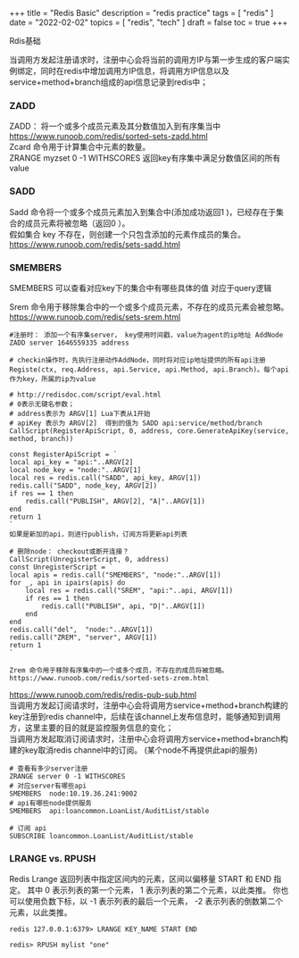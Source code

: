+++
title = "Redis Basic"
description = "redis practice"
tags = [
    "redis"
]
date = "2022-02-02"
topics = [
    "redis",
    "tech"
]
draft = false
toc = true
+++

Rdis基础

当调用方发起注册请求时，注册中心会将当前的调用方IP与第一步生成的客户端实例绑定，同时在redis中增加调用方IP信息，将调用方IP信息以及service+method+branch组成的api信息记录到redis中；

### ZADD 

ZADD： 将一个或多个成员元素及其分数值加入到有序集当中   
https://www.runoob.com/redis/sorted-sets-zadd.html  
Zcard 命令用于计算集合中元素的数量。  
ZRANGE myzset 0 -1 WITHSCORES 返回key有序集中满足分数值区间的所有value  

### SADD 

Sadd 命令将一个或多个成员元素加入到集合中(添加成功返回1 )，已经存在于集合的成员元素将被忽略（返回0 ）。  
假如集合 key 不存在，则创建一个只包含添加的元素作成员的集合。  
https://www.runoob.com/redis/sets-sadd.html   

### SMEMBERS 

SMEMBERS 可以查看对应key下的集合中有哪些具体的值 对应于query逻辑  

Srem 命令用于移除集合中的一个或多个成员元素，不存在的成员元素会被忽略。  
https://www.runoob.com/redis/sets-srem.html  

```
#注册时： 添加一个有序集server， key使用时间戳，value为agent的ip地址 AddNode  
ZADD server 1646559335 address  

# checkin操作时，先执行注册动作AddNode，同时将对应ip地址提供的所有api注册 Registe(ctx, req.Address, api.Service, api.Method, api.Branch)。每个api作为key，所属的ip为value

# http://redisdoc.com/script/eval.html 
# 0表示无键名参数； 
# address表示为 ARGV[1] Lua下表从1开始
# apiKey 表示为 ARGV[2]  得到的值为 SADD api:service/method/branch
CallScript(RegisterApiScript, 0, address, core.GenerateApiKey(service, method, branch))

const RegisterApiScript = `
local api_key = "api:"..ARGV[2]
local node_key = "node:"..ARGV[1]
local res = redis.call("SADD", api_key, ARGV[1])
redis.call("SADD", node_key, ARGV[2])
if res == 1 then 
	redis.call("PUBLISH", ARGV[2], "A|"..ARGV[1])
end
return 1
`
如果是新加的api，则进行publish，订阅方将更新api列表

# 删除node： checkout或断开连接？ 
CallScript(UnregisterScript, 0, address)
const UnregisterScript = `
local apis = redis.call("SMEMBERS", "node:"..ARGV[1])
for _, api in ipairs(apis) do
	local res = redis.call("SREM", "api:"..api, ARGV[1])
	if res == 1 then
		redis.call("PUBLISH", api, "D|"..ARGV[1])
	end
end
redis.call("del",  "node:"..ARGV[1])
redis.call("ZREM", "server", ARGV[1])
return 1
`

Zrem 命令用于移除有序集中的一个或多个成员，不存在的成员将被忽略。  
https://www.runoob.com/redis/sorted-sets-zrem.html

```

https://www.runoob.com/redis/redis-pub-sub.html   
当调用方发起订阅请求时，注册中心会将调用方service+method+branch构建的key注册到redis channel中，后续在该channel上发布信息时，能够通知到调用方，这里主要的目的就是监控服务信息的变化；  
当调用方发起取消订阅请求时，注册中心会将调用方service+method+branch构建的key取消redis channel中的订阅。 (某个node不再提供此api的服务)  


```
# 查看有多少server注册
ZRANGE server 0 -1 WITHSCORES
# 对应server有哪些api
SMEMBERS  node:10.19.36.241:9002
# api有哪些node提供服务
SMEMBERS  api:loancommon.LoanList/AuditList/stable

# 订阅 api
SUBSCRIBE loancommon.LoanList/AuditList/stable

```

### LRANGE vs. RPUSH 

Redis Lrange 返回列表中指定区间内的元素，区间以偏移量 START 和 END 指定。 其中 0 表示列表的第一个元素， 1 表示列表的第二个元素，以此类推。 你也可以使用负数下标，以 -1 表示列表的最后一个元素， -2 表示列表的倒数第二个元素，以此类推。

```
redis 127.0.0.1:6379> LRANGE KEY_NAME START END

redis> RPUSH mylist "one"
```